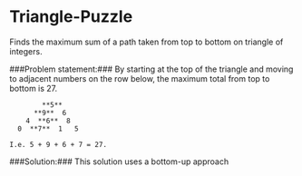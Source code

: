# Triangle-Puzzle
Finds the maximum sum of a path taken from top to bottom on triangle of integers. 

###Problem statement:###
By starting at the top of the triangle and moving to adjacent numbers on the row below, the maximum total from top to bottom is 27.
```
        **5**
      **9**  6
    4  **6**  8
  0  **7**  1   5

I.e. 5 + 9 + 6 + 7 = 27.
```

###Solution:###
This solution uses a bottom-up approach


